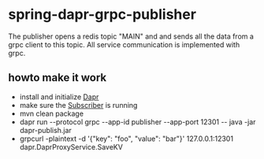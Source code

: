 # spring-dapr-grpc-publisher

The publisher opens a redis topic "MAIN" and and sends all the data from a grpc client to this topic. All service communication is implemented with grpc.

## howto make it work

  - install and initialize [Dapr](https://github.com/dapr/dapr)
  - make sure the [Subscriber](https://github.com/devk-insurance/spring-dapr-grpc-subscriber) is running
  - mvn clean package
  - dapr run --protocol grpc --app-id publisher --app-port 12301 -- java -jar dapr-publish.jar
  - grpcurl -plaintext -d '{"key": "foo", "value": "bar"}' 127.0.0.1:12301 dapr.DaprProxyService.SaveKV

